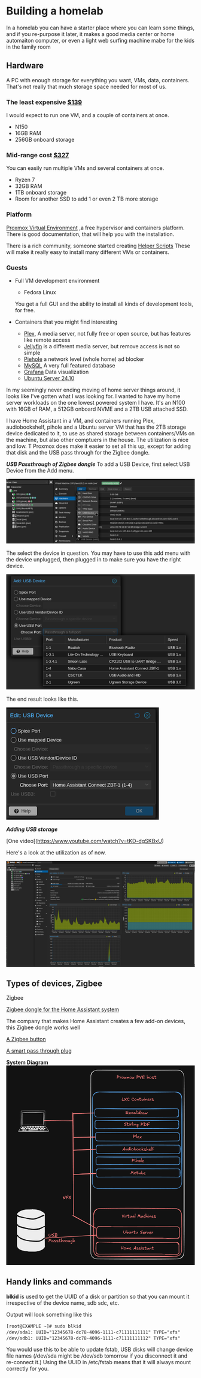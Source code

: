 # Building a homelab

In a homelab you can have a starter place where you can learn some things, and if you re-purpose it later, it makes a good media center or home automaiton computer, or even a light web surfing machine mabe for the kids in the family room

## Hardware
A PC with enough storage for everything you want, VMs, data, containers.  That's not really that much storage space needed for most of us.

### The least expensive [$139](https://www.amazon.com/dp/B0F13Q2SLL?th=1)
I would expect to run one VM, and a couple of containers at once. 
- N150 
- 16GB RAM  
- 256GB onboard storage 


### Mid-range cost [$327](https://www.amazon.com/GMKtec-ryzen-mini-pc-computers/dp/B0CD7Y4C5Y?th=1)
You can easily run multiple VMs and several containers at once.
- Ryzen 7
- 32GB RAM
- 1TB onboard storage
- Room for another SSD to add 1 or even 2 TB more storage


### Platform
[Proxmox Virtual Environment](https://www.proxmox.com/en/products/proxmox-virtual-environment/overview) ,a free hypervisor and containers platform. There is good documentation, that will help you with the installation. 

There is a rich community, someone started creating [Helper Scripts](https://community-scripts.github.io/ProxmoxVE/scripts) These will make it really easy to install many different VMs or containers.

### Guests
- Full VM development environment
  - Fedora Linux
  
  You get a full GUI and the ability to install all kinds of development tools, for free.

- Containers that you might find interesting
  - [Plex](https://www.plex.tv/), A media server, not fully free or open source, but has features like remote access
  - [Jellyfin](https://community-scripts.github.io/ProxmoxVE/scripts?id=jellyfin) is a different media server, but remove access is not so simple
  - [Piehole](https://community-scripts.github.io/ProxmoxVE/scripts?id=pihole) a network level (whole home) ad blocker
  - [MySQL](https://community-scripts.github.io/ProxmoxVE/scripts?id=mysql) A very full featured database
  - [Grafana](https://community-scripts.github.io/ProxmoxVE/scripts?id=grafana) Data visualization
  - [Ubuntu Server 24.10](https://community-scripts.github.io/ProxmoxVE/scripts?id=ubuntu2410-vm)



In my seemingly never ending moving of home server things around, it looks like I've gotten what I was looking for.  I wanted to have my home server workloads on the one lowest powered system I have. It's an N100 with 16GB of RAM, a 512GB onboard NVME and a 2TB USB attached SSD.

I have Home Assistant in a VM, and containers running  Plex, audiobookshelf, pihole and a Ubuntu server VM that has the 2TB storage device dedicated to it, to use as shared storage between containers/VMs on the machine, but also other comptuers in the house. The utilization is nice and low.  T
Proxmox does make it easier to set all this up, except for adding that disk and the USB pass through for the Zigbee dongle. 

***USB Passthrough of Zigbee dongle***
To add a USB Device, first select USB Device from the Add menu. 

![alt text](image-3.png)

The select the device in question.  You may have to use this add menu with the device unplugged, then plugged in to make sure you have the right device. 

![alt text](image-2.png)


The end result looks like this.

![alt text](image.png)


***Adding USB storage***

[One video[(https://www.youtube.com/watch?v=tKD-dgSKBxU)



Here's a look at the utilization as of now.

![alt text](image-1.png)

## Types of devices, Zigbee

Zigbee

[Zigbee dongle for the Home Assistant system](https://www.home-assistant.io/connectzbt1/)

The company that makes Home Assistant creates a few add-on devices, this Zigbee dongle works well

[A Zigbee button](https://www.amazon.com/SONOFF-SNZB-01P-Wireless-Supports-Connected/dp/B0CL9JTMWF/ref=ast_sto_dp_puis)

[A smart pass through plug](https://www.amazon.com/THIRDREALITY-Real-time-Monitoring-Compatible-SmartThings/dp/B0BPY2KRHH?ref_=ast_sto_dp&th=1)

**System Diagram**
![System diagram](image-5.png)

## Handy links and commands

**blkid** is used to get the UUID of a disk or partition so that you can mount it irrespective of the device name, sdb sdc, etc. 

Output will look something like this
```
[root@EXAMPLE ~]# sudo blkid
/dev/sda1: UUID="12345678-dc78-4096-1111-c71111111111" TYPE="xfs"
/dev/sdb1: UUID="12345678-dc78-4096-1111-c71111111112" TYPE="xfs"
```

You would use this to be able to update fstab, USB disks will change device file names (/dev/sda might be /dev/sdb tomorrow if you disconnect it and re-connect it.)  Using the UUID in /etc/fstab means that it will always mount correctly for you.